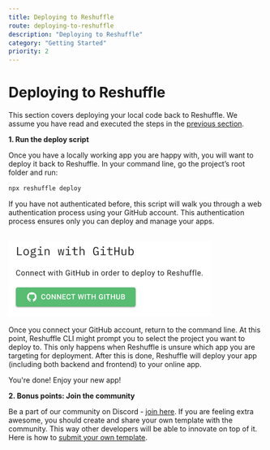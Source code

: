 ```yaml
---
title: Deploying to Reshuffle
route: deploying-to-reshuffle
description: "Deploying to Reshuffle"
category: "Getting Started"
priority: 2
---
```


# Deploying to Reshuffle
This section covers deploying your local code back to Reshuffle. We assume you have read and executed the steps in the [previous section](https://dev.reshuffle.app/running-locally). 

**1. Run the deploy script**

Once you have a locally working app you are happy with, you will want to deploy it back to Reshuffle. In your command line, go  the project’s root folder and run:

```js
npx reshuffle deploy
```

If you have not authenticated before, this script will walk you through a web authentication process using your GitHub account. This authentication process ensures only you can deploy and manage your apps. 

<br>
<img src="https://raw.githubusercontent.com/binaris/dev-docs-content/master/assets/deploy-to-reshuffle1.png?token=AAR6X6ZKWVEFWMJ2XMAXR3K5S3EOU" alt="drawing" style="width:400px;"/>

Once you connect your GitHub account, return to the command line. At this point, Reshuffle CLI might prompt you to select the project you want to deploy to. This only happens when Reshuffle is unsure  which app you are targeting for deployment. After this is done, Reshuffle will deploy your app (including both backend and frontend) to your online app.  

You're done! Enjoy your new app!

**2. Bonus points: Join the community**

Be a part of our community on Discord - [join here](https://discordapp.com/channels/612049440047497217/612049440047497219).  If you are feeling extra awesome, you should create and share your own template with the community. This way other developers will be able to innovate on top of it. Here is how to [submit your  own template](https://dev.reshuffle.app/submitting-a-template).

